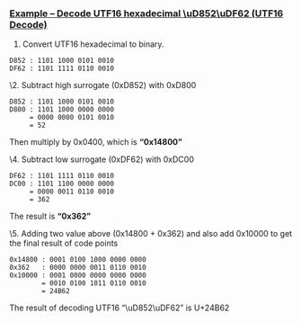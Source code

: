 ### [Example – Decode UTF16 hexadecimal **\uD852\uDF62** (UTF16 Decode)](https://convertcodes.com/utf16-encode-decode-convert-string/)

1. Convert UTF16 hexadecimal to binary.

```
D852 : 1101 1000 0101 0010
DF62 : 1101 1111 0110 0010
```

 \2. Subtract high surrogate (0xD852) with 0xD800

```
D852 : 1101 1000 0101 0010
D800 : 1101 1000 0000 0000
     = 0000 0000 0101 0010
     = 52
```

Then multiply by 0x0400, which is **“0x14800”**

 \4. Subtract low surrogate (0xDF62) with 0xDC00

```
DF62 : 1101 1111 0110 0010
DC00 : 1101 1100 0000 0000
     = 0000 0011 0110 0010
     = 362
```

The result is **“0x362”**

 \5. Adding two value above (0x14800 + 0x362) and also add 0x10000 to get the final result of code points

```
0x14800 : 0001 0100 1000 0000 0000
0x362   : 0000 0000 0011 0110 0010
0x10000 : 0001 0000 0000 0000 0000
        = 0010 0100 1011 0110 0010
        = 24B62
```

The result of decoding UTF16 “\uD852\uDF62” is U+24B62
